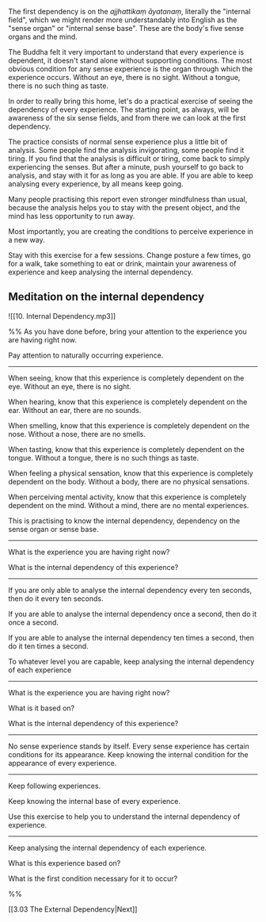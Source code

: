 The first dependency is on the *ajjhattikaṃ āyatanaṃ*, literally the "internal field", which we might render more understandably into English as the "sense organ" or "internal sense base". These are the body's five sense organs and the mind.

The Buddha felt it very important to understand that every experience is dependent, it doesn't stand alone without supporting conditions. The most obvious condition for any sense experience is the organ through which the experience occurs. Without an eye, there is no sight. Without a tongue, there is no such thing as taste. 

In order to really bring this home, let's do a practical exercise of seeing the dependency of every experience. The starting point, as always, will be awareness of the six sense fields, and from there we can look at the first dependency. 

The practice consists of normal sense experience plus a little bit of analysis. Some people find the analysis invigorating, some people find it tiring. If you find that the analysis is difficult or tiring, come back to simply experiencing the senses. But after a minute, push yourself to go back to analysis, and stay with it for as long as you are able. If you are able to keep analysing every experience, by all means keep going. 

Many people practising this report even stronger mindfulness than usual, because the analysis helps you to stay with the present object, and the mind has less opportunity to run away.

Most importantly, you are creating the conditions to perceive experience in a new way. 

Stay with this exercise for a few sessions. Change posture a few times, go for a walk, take something to eat or drink, maintain your awareness of experience and keep analysing the internal dependency. 

## Meditation on the internal dependency

![[10. Internal Dependency.mp3]]

%%
As you have done before, bring your attention to the experience you are having right now. 

Pay attention to naturally occurring experience.

---

When seeing, know that this experience is completely dependent on the eye. Without an eye, there is no sight. 

When hearing, know that this experience is completely dependent on the ear. Without an ear, there are no sounds. 

When smelling, know that this experience is completely dependent on the nose. Without a nose, there are no smells.

When tasting, know that this experience is completely dependent on the tongue. Without a tongue, there is no such things as taste. 

When feeling a physical sensation, know that this experience is completely dependent on the body. Without a body, there are no physical sensations. 

When perceiving mental activity, know that this experience is completely dependent on the mind. Without a mind, there are no mental experiences.

This is practising to know the internal dependency, dependency on the sense organ or sense base. 

---

What is the experience you are having right now?

What is the internal dependency of this experience?

---

If you are only able to analyse the internal dependency every ten seconds, then do it every ten seconds.

If you are able to analyse the internal dependency once a second, then do it once a second.

If you are able to analyse the internal dependency ten times a second, then do it ten times a second.

To whatever level you are capable, keep analysing the internal dependency of each experience

---

What is the experience you are having right now?

What is it based on?

What is the internal dependency of this experience?

----

No sense experience stands by itself. Every sense experience has certain conditions for its appearance. Keep knowing the internal condition for the appearance of every experience. 

---

Keep following experiences. 

Keep knowing the internal base of every experience. 

Use this exercise to help you to understand the internal dependency of experience.

---

Keep analysing the internal dependency of each experience.  

What is this experience based on?

What is the first condition necessary for it to occur?


%%

[[3.03 The External Dependency|Next]]

